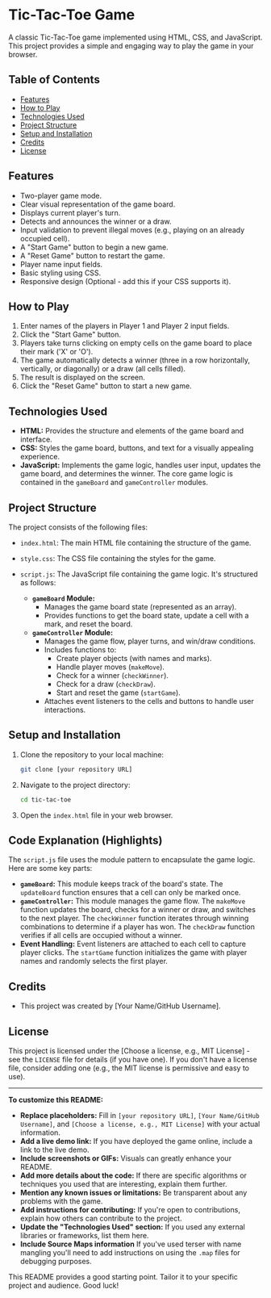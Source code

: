 # Tic-Tac-Toe Game

A classic Tic-Tac-Toe game implemented using HTML, CSS, and JavaScript.  This project provides a simple and engaging way to play the game in your browser.

## Table of Contents

*   [Features](#features)
*   [How to Play](#how-to-play)
*   [Technologies Used](#technologies-used)
*   [Project Structure](#project-structure)
*   [Setup and Installation](#setup-and-installation)
*   [Credits](#credits)
*   [License](#license)

## Features

*   Two-player game mode.
*   Clear visual representation of the game board.
*   Displays current player's turn.
*   Detects and announces the winner or a draw.
*   Input validation to prevent illegal moves (e.g., playing on an already occupied cell).
*   A "Start Game" button to begin a new game.
*   A "Reset Game" button to restart the game.
*   Player name input fields.
*   Basic styling using CSS.
*   Responsive design (Optional - add this if your CSS supports it).

## How to Play

1.  Enter names of the players in Player 1 and Player 2 input fields.
2.  Click the "Start Game" button.
3.  Players take turns clicking on empty cells on the game board to place their mark ('X' or 'O').
4.  The game automatically detects a winner (three in a row horizontally, vertically, or diagonally) or a draw (all cells filled).
5.  The result is displayed on the screen.
6.  Click the "Reset Game" button to start a new game.

## Technologies Used

*   **HTML:**  Provides the structure and elements of the game board and interface.
*   **CSS:**  Styles the game board, buttons, and text for a visually appealing experience.
*   **JavaScript:** Implements the game logic, handles user input, updates the game board, and determines the winner.  The core game logic is contained in the `gameBoard` and `gameController` modules.

## Project Structure

The project consists of the following files:

*   `index.html`: The main HTML file containing the structure of the game.
*   `style.css`:  The CSS file containing the styles for the game.
*   `script.js`: The JavaScript file containing the game logic. It's structured as follows:

    *   **`gameBoard` Module:**
        *   Manages the game board state (represented as an array).
        *   Provides functions to get the board state, update a cell with a mark, and reset the board.
    *   **`gameController` Module:**
        *   Manages the game flow, player turns, and win/draw conditions.
        *   Includes functions to:
            *   Create player objects (with names and marks).
            *   Handle player moves (`makeMove`).
            *   Check for a winner (`checkWinner`).
            *   Check for a draw (`checkDraw`).
            *   Start and reset the game (`startGame`).
        *   Attaches event listeners to the cells and buttons to handle user interactions.

## Setup and Installation

1.  Clone the repository to your local machine:

    ```bash
    git clone [your repository URL]
    ```

2.  Navigate to the project directory:

    ```bash
    cd tic-tac-toe
    ```

3.  Open the `index.html` file in your web browser.

## Code Explanation (Highlights)

The `script.js` file uses the module pattern to encapsulate the game logic.  Here are some key parts:

*   **`gameBoard`:** This module keeps track of the board's state. The `updateBoard` function ensures that a cell can only be marked once.
*   **`gameController`:** This module manages the game flow. The `makeMove` function updates the board, checks for a winner or draw, and switches to the next player.  The `checkWinner` function iterates through winning combinations to determine if a player has won. The `checkDraw` function verifies if all cells are occupied without a winner.
*   **Event Handling:**  Event listeners are attached to each cell to capture player clicks. The `startGame` function initializes the game with player names and randomly selects the first player.

## Credits

*   This project was created by [Your Name/GitHub Username].

## License

This project is licensed under the [Choose a license, e.g., MIT License] - see the `LICENSE` file for details (if you have one).  If you don't have a license file, consider adding one (e.g., the MIT license is permissive and easy to use).

---

**To customize this README:**

*   **Replace placeholders:**  Fill in `[your repository URL]`, `[Your Name/GitHub Username]`, and `[Choose a license, e.g., MIT License]` with your actual information.
*   **Add a live demo link:** If you have deployed the game online, include a link to the live demo.
*   **Include screenshots or GIFs:** Visuals can greatly enhance your README.
*   **Add more details about the code:**  If there are specific algorithms or techniques you used that are interesting, explain them further.
*   **Mention any known issues or limitations:**  Be transparent about any problems with the game.
*   **Add instructions for contributing:**  If you're open to contributions, explain how others can contribute to the project.
*   **Update the "Technologies Used" section:** If you used any external libraries or frameworks, list them here.
*   **Include Source Maps information** If you've used terser with name mangling you'll need to add instructions on using the `.map` files for debugging purposes.

This README provides a good starting point.  Tailor it to your specific project and audience. Good luck!